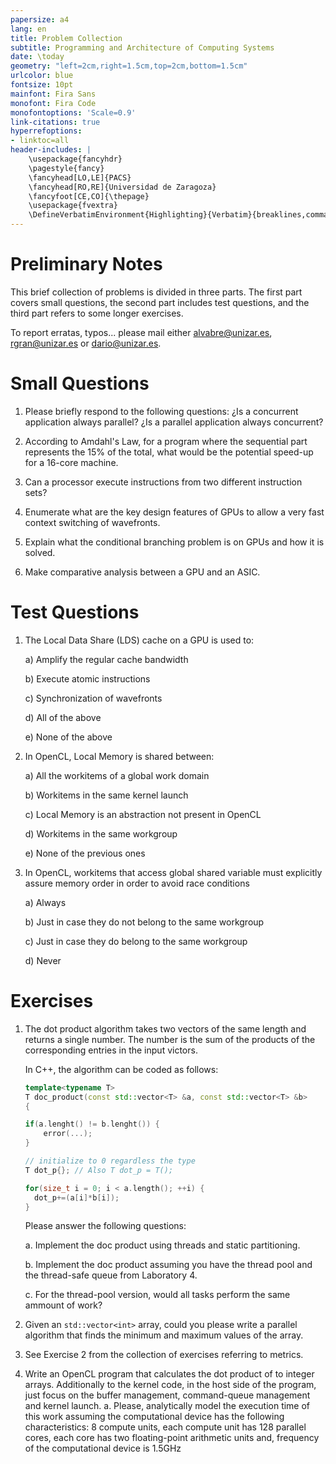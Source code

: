 ```yaml
---
papersize: a4
lang: en
title: Problem Collection
subtitle: Programming and Architecture of Computing Systems
date: \today
geometry: "left=2cm,right=1.5cm,top=2cm,bottom=1.5cm"
urlcolor: blue
fontsize: 10pt
mainfont: Fira Sans
monofont: Fira Code
monofontoptions: 'Scale=0.9'
link-citations: true
hyperrefoptions:
- linktoc=all
header-includes: |
    \usepackage{fancyhdr}
    \pagestyle{fancy}
    \fancyhead[LO,LE]{PACS}
    \fancyhead[RO,RE]{Universidad de Zaragoza}
    \fancyfoot[CE,CO]{\thepage}
    \usepackage{fvextra}
    \DefineVerbatimEnvironment{Highlighting}{Verbatim}{breaklines,commandchars=\\\{\}}
---
```


# Preliminary Notes

This brief collection of problems is divided in three parts. The first part covers
small questions, the second part includes test questions, and the third part refers to some longer exercises.

To report erratas, typos... please mail either [alvabre@unizar.es](mailto:alvabre@unizar.es),
[rgran@unizar.es](mailto:rgran@unizar.es) or [dario@unizar.es](mailto:dario@unizar.es).

# Small Questions

1. Please briefly respond to the following questions: ¿Is a concurrent
   application always parallel? ¿Is a parallel application always concurrent?

2. According to Amdahl's Law, for a program where the sequential part
   represents the 15% of the total, what would be the potential speed-up for a
   16-core machine.

3. Can a processor execute instructions from two different instruction sets?

4. Enumerate what are the key design features of GPUs to allow a very fast context switching of wavefronts.

5. Explain what the conditional branching problem is on GPUs and how it is solved.

6. Make comparative analysis between a GPU and an ASIC.

# Test Questions

1. The Local Data Share (LDS) cache on a GPU is used to:

	a) Amplify the regular cache bandwidth
	
	b) Execute atomic instructions
	
	c) Synchronization of wavefronts
	
	d) All of the above
	
	e) None of the above

2. In OpenCL, Local Memory is shared between:
	
	a) All the workitems of a global work domain
	
	b) Workitems in the same kernel launch
	
	c) Local Memory is an abstraction not present in OpenCL
	
	d) Workitems in the same workgroup
	
	e) None of the previous ones
	
3. In OpenCL, workitems that access global shared variable must explicitly assure memory order in order to avoid race conditions

	a) Always
	
	b) Just in case they do not belong to the same workgroup
	
	c) Just in case they do belong to the same workgroup
	
	d) Never

# Exercises

1. The dot product algorithm takes two vectors of the same length and returns a
   single number. The number is the sum of the products of the corresponding
   entries in the input victors.

    In C++, the algorithm can be coded as follows:

    ```C++
    template<typename T>
    T doc_product(const std::vector<T> &a, const std::vector<T> &b>
    {

    if(a.lenght() != b.lenght()) {
        error(...);
    }

    // initialize to 0 regardless the type
    T dot_p{}; // Also T dot_p = T();

    for(size_t i = 0; i < a.length(); ++i) {
      dot_p+=(a[i]*b[i]);
    }
    ```

    Please answer the following questions:

    a. Implement the doc product using threads and static partitioning.

    b. Implement the doc product assuming you have the thread pool and the
       thread-safe queue from Laboratory 4.

    c. For the thread-pool version, would all tasks perform the same ammount of work?

2. Given an `std::vector<int>` array, could you please write a parallel
   algorithm that finds the minimum and maximum values of the array.
   
3. See Exercise 2 from the collection of exercises referring to metrics.

4. Write an OpenCL program that calculates the dot product of to integer arrays. Additionally to the kernel code, in the host side of the program, just focus on the buffer management, command-queue management and kernel launch.
    a. Please, analytically model the execution time of this work assuming the computational device has the following characteristics: 8 compute units, each
       compute unit has 128 parallel cores, each core has two floating-point arithmetic units and, frequency of the computational device is 1.5GHz 
	
